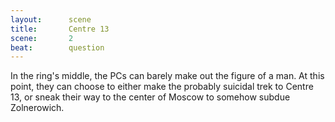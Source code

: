 ```yaml
---
layout:      scene
title:       Centre 13
scene:       2
beat:        question
---
```



In the ring's middle, the PCs can barely make out the figure of a man.
At this point, they can choose to either make the probably suicidal trek to Centre 13,
or sneak their way to the center of Moscow to somehow subdue Zolnerowich.



















